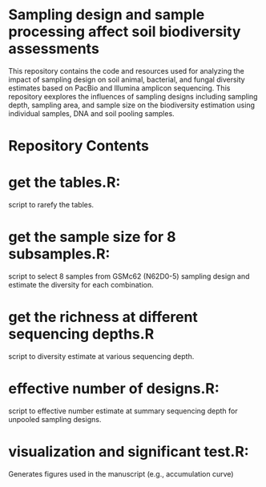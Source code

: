 # Sampling design and sample processing affect soil biodiversity assessments
This repository contains the code and resources used for analyzing the impact of sampling design on soil animal, bacterial, and fungal diversity estimates based on PacBio and Illumina amplicon sequencing. This repository eexplores the influences of sampling designs including sampling depth, sampling area, and sample size on the biodiversity estimation using individual samples, DNA and soil pooling samples. 
# Repository Contents
# get the tables.R:
script to rarefy the tables.
# get the sample size for 8 subsamples.R:
script to select 8 samples from GSMc62 (N62D0-5) sampling design and estimate the diversity for each combination.
# get the richness at different sequencing depths.R
script to diversity estimate at various sequencing depth.
# effective number of designs.R:
script to effective number estimate at summary sequencing depth for unpooled sampling designs.
# visualization and significant test.R: 
Generates figures used in the manuscript (e.g., accumulation curve)

